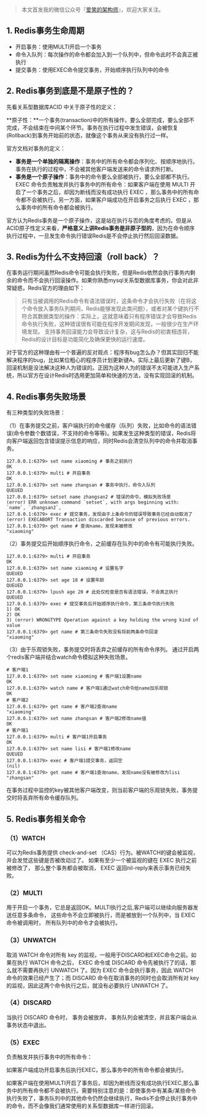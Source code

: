 > 本文首发我的微信公众号『[爱笑的架构师](https://mp.weixin.qq.com/s?__biz=MzIwODI1OTk1Nw==&mid=2650321004&idx=1&sn=a8b058868390e133cfdf77ba6d2afd9f&chksm=8f09ce76b87e476062ad446b3097e9697b1da4810fa396a65554b1dada1c195ac50e90e58b24&token=875646549&lang=zh_CN#rd)』，欢迎大家关注。

## 1. Redis事务生命周期

* 开启事务：使用MULTI开启一个事务
* 命令入队列：每次操作的命令都会加入到一个队列中，但命令此时不会真正被执行
* 提交事务：使用EXEC命令提交事务，开始顺序执行队列中的命令
## 2. Redis事务到底是不是原子性的？

先看关系型数据库ACID 中关于原子性的定义：

**原子性：**一个事务(transaction)中的所有操作，要么全部完成，要么全部不完成，不会结束在中间某个环节。事务在执行过程中发生错误，会被恢复(Rollback)到事务开始前的状态，就像这个事务从来没有执行过一样。

官方文档对事务的定义：

* **事务是一个单独的隔离操作**：事务中的所有命令都会序列化、按顺序地执行。事务在执行的过程中，不会被其他客户端发送来的命令请求所打断。
* **事务是一个原子操作**：事务中的命令要么全部被执行，要么全部都不执行。EXEC 命令负责触发并执行事务中的所有命令：如果客户端在使用 MULTI 开启了一个事务之后，却因为断线而没有成功执行 EXEC ，那么事务中的所有命令都不会被执行。另一方面，如果客户端成功在开启事务之后执行 EXEC ，那么事务中的所有命令都会被执行。

官方认为Redis事务是一个原子操作，这是站在执行与否的角度考虑的。但是从ACID原子性定义来看，**严格意义上讲Redis事务是非原子型的**，因为在命令顺序执行过程中，一旦发生命令执行错误Redis是不会停止执行然后回滚数据。

## 3. Redis为什么不支持回滚（roll back）？

在事务运行期间虽然Redis命令可能会执行失败，但是Redis依然会执行事务内剩余的命令而不会执行回滚操作。如果你熟悉mysql关系型数据库事务，你会对此非常疑惑，Redis官方的理由如下：

>只有当被调用的Redis命令有语法错误时，这条命令才会执行失败（在将这个命令放入事务队列期间，Redis能够发现此类问题），或者对某个键执行不符合其数据类型的操作：实际上，这就意味着只有程序错误才会导致Redis命令执行失败，这种错误很有可能在程序开发期间发现，一般很少在生产环境发现。
>支持事务回滚能力会导致设计复杂，这与Redis的初衷相违背，Redis的设计目标是功能简化及确保更快的运行速度。
>

对于官方的这种理由有一个普遍的反对观点：程序有bug怎么办？但其实回归不能解决程序的bug，比如某位粗心的程序员计划更新键A，实际上最后更新了键B，回滚机制是没法解决这种人为错误的。正因为这种人为的错误不太可能进入生产系统，所以官方在设计Redis时选用更加简单和快速的方法，没有实现回滚的机制。

## 4. Redis事务失败场景

有三种类型的失败场景：

（1）在事务提交之前，客户端执行的命令缓存（队列）失败，比如命令的语法错误(命令参数个数错误，不支持的命令等等)。如果发生这种类型的错误，Redis将向客户端返回包含错误提示信息的响应，同时Redis会清空队列中的命令并取消事务。

```plain
127.0.0.1:6379> set name xiaoming # 事务之前执行
OK
127.0.0.1:6379> multi # 开启事务
OK
127.0.0.1:6379> set name zhangsan # 事务中执行，命令入队列
QUEUED
127.0.0.1:6379> setset name zhangsan2 # 错误的命令，模拟失败场景
(error) ERR unknown command `setset`, with args beginning with: `name`, `zhangsan2`,
127.0.0.1:6379> exec # 提交事务，发现由于上条命令的错误导致事务已经自动取消了
(error) EXECABORT Transaction discarded because of previous errors.
127.0.0.1:6379> get name # 查询name，发现未被修改
"xiaoming"
```
（2）事务提交后开始顺序执行命令，之前缓存在队列中的命令有可能执行失败。
```plain
127.0.0.1:6379> multi # 开启事务
OK
127.0.0.1:6379> set name xiaoming # 设置名字
QUEUED
127.0.0.1:6379> set age 18 # 设置年龄
QUEUED
127.0.0.1:6379> lpush age 20 # 此处仅检查是否有语法错误，不会真正执行
QUEUED
127.0.0.1:6379> exec # 提交事务后开始顺序执行命令，第三条命令执行失败
1) OK
2) OK
3) (error) WRONGTYPE Operation against a key holding the wrong kind of value
127.0.0.1:6379> get name # 第三条命令失败没有将前两条命令回滚
"xiaoming"
```
（3）由于乐观锁失败，事务提交时将丢弃之前缓存的所有命令序列。
通过开启两个redis客户端并结合watch命令模拟这种失败场景。

```plain
# 客户端1
127.0.0.1:6379> set name xiaoming # 客户端1设置name
OK
127.0.0.1:6379> watch name # 客户端1通过watch命令给name加乐观锁
OK
# 客户端2
127.0.0.1:6379> get name # 客户端2查询name
"xiaoming"
127.0.0.1:6379> set name zhangsan # 客户端2修改name值
OK
# 客户端1
127.0.0.1:6379> multi # 客户端1开启事务
OK
127.0.0.1:6379> set name lisi # 客户端1修改name
QUEUED
127.0.0.1:6379> exec # 客户端1提交事务，返回空
(nil)
127.0.0.1:6379> get name # 客户端1查询name，发现name没有被修改为lisi
"zhangsan"
```
在事务过程中监控的key被其他客户端改变，则当前客户端的乐观锁失败，事务提交时将丢弃所有命令缓存队列。
## 5. Redis事务相关命令

### （1）WATCH

可以为Redis事务提供 check-and-set （CAS）行为。被WATCH的键会被监视，并会发觉这些键是否被改动过了。 如果有至少一个被监视的键在 EXEC 执行之前被修改了， 那么整个事务都会被取消， EXEC 返回nil-reply来表示事务已经失败。

### （2）MULTI

用于开启一个事务，它总是返回OK。MULTI执行之后,客户端可以继续向服务器发送任意多条命令， 这些命令不会立即被执行，而是被放到一个队列中，当 EXEC命令被调用时， 所有队列中的命令才会被执行。

### （3）UNWATCH

取消 WATCH 命令对所有 key 的监视，一般用于DISCARD和EXEC命令之前。如果在执行 WATCH 命令之后， EXEC 命令或 DISCARD 命令先被执行了的话，那么就不需要再执行 UNWATCH 了。因为 EXEC 命令会执行事务，因此 WATCH 命令的效果已经产生了；而 DISCARD 命令在取消事务的同时也会取消所有对 key 的监视，因此这两个命令执行之后，就没有必要执行 UNWATCH 了。

### （4）DISCARD

当执行 DISCARD 命令时， 事务会被放弃， 事务队列会被清空，并且客户端会从事务状态中退出。

### （5）EXEC

负责触发并执行事务中的所有命令：

如果客户端成功开启事务后执行EXEC，那么事务中的所有命令都会被执行。

如果客户端在使用MULTI开启了事务后，却因为断线而没有成功执行EXEC,那么事务中的所有命令都不会被执行。需要特别注意的是：即使事务中有某条/某些命令执行失败了，事务队列中的其他命令仍然会继续执行，Redis不会停止执行事务中的命令，而不会像我们通常使用的关系型数据库一样进行回滚。